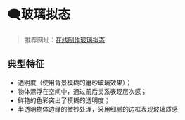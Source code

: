 # :left_speech_bubble:玻璃拟态

> 推荐网址：[在线制作玻璃拟态](https://lingdaima.com/glass/)

## 典型特征

- 透明度（使用背景模糊的磨砂玻璃效果）；
- 物体漂浮在空间中，通过前后关系表现层次感；
- 鲜艳的色彩突出了模糊的透明度；
- 半透明物体边缘的微妙处理，采用细腻的边框表现玻璃质感

